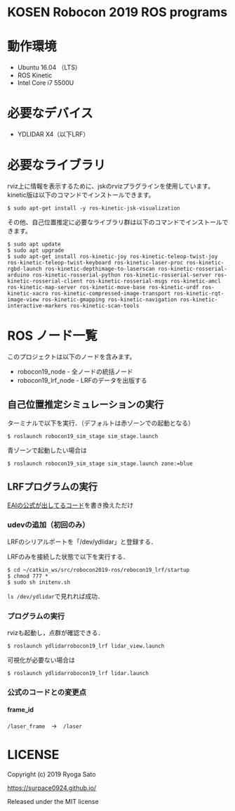 # KOSEN Robocon 2019 ROS programs

# 動作環境
* Ubuntu 16.04 （LTS）
* ROS Kinetic
* Intel Core i7 5500U

# 必要なデバイス
* YDLIDAR X4（以下LRF）

# 必要なライブラリ
rviz上に情報を表示するために、jskのrvizプラグラインを使用しています。
kinetic版は以下のコマンドでインストールできます。
```shell
$ sudo apt-get install -y ros-kinetic-jsk-visualization
```

その他、自己位置推定に必要なライブラリ群は以下のコマンドでインストールできます。
```shell
$ sudo apt update
$ sudo apt upgrade
$ sudo apt-get install ros-kinetic-joy ros-kinetic-teleop-twist-joy ros-kinetic-teleop-twist-keyboard ros-kinetic-laser-proc ros-kinetic-rgbd-launch ros-kinetic-depthimage-to-laserscan ros-kinetic-rosserial-arduino ros-kinetic-rosserial-python ros-kinetic-rosserial-server ros-kinetic-rosserial-client ros-kinetic-rosserial-msgs ros-kinetic-amcl ros-kinetic-map-server ros-kinetic-move-base ros-kinetic-urdf ros-kinetic-xacro ros-kinetic-compressed-image-transport ros-kinetic-rqt-image-view ros-kinetic-gmapping ros-kinetic-navigation ros-kinetic-interactive-markers ros-kinetic-scan-tools
```

# ROS ノード一覧
このプロジェクトは以下のノードを含みます。

* robocon19_node - 全ノードの統括ノード
* robocon19_lrf_node - LRFのデータを出版する

## 自己位置推定シミュレーションの実行
ターミナルで以下を実行．（デフォルトは赤ゾーンでの起動となる）
```shell
$ roslaunch robocon19_sim_stage sim_stage.launch
```

青ゾーンで起動したい場合は
```shell
$ roslaunch robocon19_sim_stage sim_stage.launch zone:=blue
```

## LRFプログラムの実行
[EAIの公式が出してるコード](https://github.com/EAIBOT/ydlidar)を書き換えただけ

### udevの追加（初回のみ）
LRFのシリアルポートを「/dev/ydlidar」と登録する．

LRFのみを接続した状態で以下を実行する．
```shell
$ cd ~/catkin_ws/src/robocon2019-ros/robocon19_lrf/startup
$ chmod 777 *
$ sudo sh initenv.sh
```

`ls /dev/ydlidar`で見れれば成功．

### プログラムの実行
rvizも起動し，点群が確認できる．
```shell
$ roslaunch ydlidarrobocon19_lrf lidar_view.launch
```

可視化が必要ない場合は
```shell
$ roslaunch ydlidarrobocon19_lrf lidar.launch
```

### 公式のコードとの変更点

#### frame_id
`/laser_frame`　→　`/laser`

# LICENSE
Copyright (c) 2019 Ryoga Sato

https://surpace0924.github.io/

Released under the MIT license
